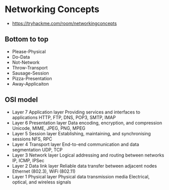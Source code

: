 # Networking Concepts
- https://tryhackme.com/room/networkingconcepts

## Bottom to top
- Please-Physical
- Do-Data 
- Not-Network 
- Throw-Transport
- Sausage-Session
- Pizza-Presentation
- Away-Applicaiton

## OSI model
- Layer 7 	Application layer 	Providing services and interfaces to applications 	HTTP, FTP, DNS, POP3, SMTP, IMAP
- Layer 6 	Presentation layer 	Data encoding, encryption, and compression 	Unicode, MIME, JPEG, PNG, MPEG
- Layer 5 	Session layer 	Establishing, maintaining, and synchronising sessions 	NFS, RPC
- Layer 4 	Transport layer 	End-to-end communication and data segmentation 	UDP, TCP
- Layer 3 	Network layer 	Logical addressing and routing between networks 	IP, ICMP, IPSec
- Layer 2 	Data link layer 	Reliable data transfer between adjacent nodes 	Ethernet (802.3), WiFi (802.11)
- Layer 1 	Physical layer 	Physical data transmission media 	Electrical, optical, and wireless signals
